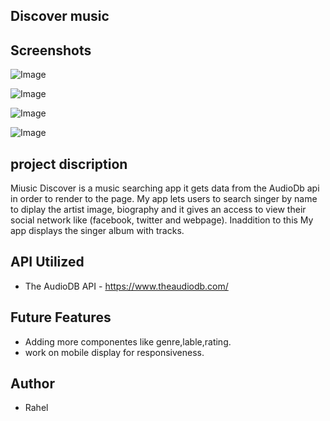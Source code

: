 ##  Discover music

## Screenshots
 ![Image](https://github.com/rahelbelay/Music-Finder/blob/master/src/Images/Screen%20Shot%202020-02-23%20at%207.45.14%20PM.png)

 ![Image](https://github.com/rahelbelay/Music-Finder/blob/master/src/Images/Screen%20Shot%202020-02-23%20at%207.46.33%20PM.png)

![Image](https://github.com/rahelbelay/Music-Finder/blob/master/src/Images/Screen%20Shot%202020-02-23%20at%207.47.38%20PM.png)

![Image](https://github.com/rahelbelay/Music-Finder/blob/master/src/Images/Screen%20Shot%202020-02-23%20at%208.24.26%20PM.png)

## project discription 

Miusic Discover is a music searching app it gets data from the AudioDb api in order to render to the page. My app lets users to search singer by name to diplay the artist image, biography and it gives an access to view their social network like (facebook, twitter and webpage).
Inaddition to this My app displays the singer album with tracks. 

## API Utilized
 - The AudioDB API - https://www.theaudiodb.com/

 ## Future Features
 - Adding more componentes like genre,lable,rating.
 - work on mobile display for responsiveness.

 ## Author
  - Rahel







